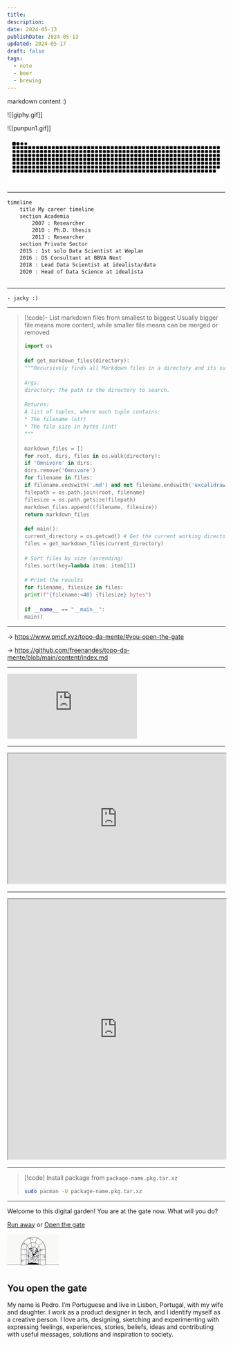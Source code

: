 ```yaml
---
title: 
description: 
date: 2024-05-13
publishDate: 2024-05-13
updated: 2024-05-17
draft: false
tags:
  - note
  - beer
  - brewing
---
```

 
markdown content :)

![[giphy.gif]]

![[punpun1.gif]]

<!-- Snek -->   
<p align="center">
<a href="https://gitstar-ranking.com/Lissy93" title="Snek 🐍"><img width="500" src="https://raw.githubusercontent.com/Lissy93/Lissy93/master/assets/github-snake.svg" /></a>
</p>

---

```mermaid
timeline
    title My career timeline
    section Academia
	    2007 : Researcher
	    2010 : Ph.D. thesis
	    2013 : Researcher
	section Private Sector
    2015 : 1st solo Data Scientist at Weplan
    2016 : DS Consultant at BBVA Next
    2018 : Lead Data Scientist at idealista/data
    2020 : Head of Data Science at idealista
    
```

---

```poetry
- jacky :)
```

---

>[!code]- List markdown files from smallest to biggest
> Usually bigger file means more content, while smaller file means can be merged or removed
> ```python
> import os
>
> def get_markdown_files(directory):
> """Recursively finds all Markdown files in a directory and its subdirectories.
>
> Args:
> directory: The path to the directory to search.
>
> Returns:
> A list of tuples, where each tuple contains:
> * The filename (str)
> * The file size in bytes (int)
> """
>
> markdown_files = []
> for root, dirs, files in os.walk(directory):
> if 'Omnivore' in dirs:
> dirs.remove('Omnivore')
> for filename in files:
> if filename.endswith('.md') and not filename.endswith('excalidraw.md'):
> filepath = os.path.join(root, filename)
> filesize = os.path.getsize(filepath)
> markdown_files.append((filename, filesize))
> return markdown_files
>
> def main():
> current_directory = os.getcwd() # Get the current working directory
> files = get_markdown_files(current_directory)
>
> # Sort files by size (ascending)
> files.sort(key=lambda item: item[1])
>
> # Print the results
> for filename, filesize in files:
> print(f"{filename:<40} {filesize} bytes")
>
> if __name__ == "__main__":
> main()
> ```


---

-> https://www.pmcf.xyz/topo-da-mente/#you-open-the-gate

-> https://github.com/freenandes/topo-da-mente/blob/main/content/index.md

---

<div class="onecompilerCode-wrapper">
<iframe
 class="onecompilerCode"
 frameBorder="0" src="https://en.wikipedia.org/wiki/Package_manager#Comparison_of_commands" 
 ></iframe>
 </div>

---

<iframe
  src="https://codepen.io/team/codepen/embed/preview/PNaGbb"
  style="width:100%; height:300px;"
></iframe>

---

<iframe
  src="https://en.wikipedia.org/wiki/Package_manager#Comparison_of_commands"
  style="width:100%; height:600px;"
></iframe>

---

>[!code] Install package from `package-name.pkg.tar.xz`
> ```bash
> sudo pacman -U package-name.pkg.tar.xz
> ```

---

Welcome to this digital garden! You are at the gate now. What will you do?

[Run away](https://drawing.garden) or [Open the gate](https://www.pmcf.xyz/topo-da-mente#you-open-the-gate)

<a href="#you-open-the-gate" class="gate">

<svg width="120" height="80" viewBox="0 0 120 80" fill="none" xmlns="http://www.w3.org/2000/svg">

<title>Illustration of a gate with a garden behind it</title>

<g clip-path="url(#clip0_659_222)">

<rect width="120" height="70" fill="url(#gradient1)" />

<path id="leaf1" fill-rule="evenodd" clip-rule="evenodd" d="M63.238 41.432C63.616 36.424 57.516 35.516 61.525 39.814C62.216 40.554 62.478 41.414 62.476 42.294C61.976 42.817 61.46 43.281 60.951 43.691C61.796 40.589 57.368 39.495 59.617 43.149C59.883 43.58 60.02 43.984 60.061 44.359C57.965 45.291 56.312 47.433 56.312 47.433C56.312 47.433 55.683 44.802 54.153 43.092C54.345 42.767 54.635 42.455 55.054 42.171C58.603 39.76 54.116 38.943 53.616 42.118C53.319 41.536 53.039 40.901 52.797 40.218C53.156 39.415 53.748 38.739 54.681 38.346C60.1 36.07 54.164 34.398 52.456 39.121C52.213 38.218 52.048 37.248 52 36.22C52.64 35.509 53.404 34.902 54.308 34.522C60.74 31.82 55.93 29.287 52.004 34.921C52.04 34.248 52.129 33.553 52.282 32.84C53.817 25.68 59.894 30.728 59.894 30.728C59.894 30.728 67.506 28.616 65.971 35.775C65.818 36.488 65.615 37.158 65.371 37.787C64.101 31.039 58.675 31.377 63.434 36.479C64.102 37.196 64.55 38.063 64.843 38.973C64.378 39.892 63.829 40.709 63.238 41.432Z" fill="#F8F8F6" stroke="#242630" stroke-width="0.5" stroke-miterlimit="7.6613" stroke-linejoin="round"/>

<g id="bush1">

<path fill-rule="evenodd" clip-rule="evenodd" d="M54.885 62.87C54.023 60.824 54.48 57.54 56.257 54.437C58.034 51.334 60.634 49.278 62.835 48.986C63.698 51.032 63.24 54.316 61.464 57.419C59.687 60.522 57.086 62.578 54.885 62.87Z" fill="#F8F8F6" stroke="#242630" stroke-width="0.5" stroke-miterlimit="7.6613" stroke-linejoin="round"/>

<path fill-rule="evenodd" clip-rule="evenodd" d="M54.885 62.87C53.305 61.309 52.471 58.101 52.925 54.554C53.379 51.007 54.995 48.113 56.917 47C58.497 48.561 59.331 51.769 58.876 55.316C58.422 58.863 56.807 61.758 54.885 62.87Z" fill="#F8F8F6" stroke="#242630" stroke-width="0.5" stroke-miterlimit="7.6613" stroke-linejoin="round"/>

<path fill-rule="evenodd" clip-rule="evenodd" d="M54.885 62.8701C52.828 62.0331 50.83 59.3881 49.892 55.9371C48.954 52.4871 49.339 49.1941 50.689 47.4301C52.746 48.2681 54.744 50.9131 55.682 54.3641C56.62 57.8141 56.235 61.1071 54.885 62.8701Z" fill="#F8F8F6" stroke="#242630" stroke-width="0.5" stroke-miterlimit="7.6613" stroke-linejoin="round"/>

<path fill-rule="evenodd" clip-rule="evenodd" d="M54.885 62.87C52.664 62.884 49.805 61.205 47.619 58.376C45.432 55.547 44.527 52.357 45.1 50.212C47.32 50.198 50.179 51.877 52.366 54.706C54.553 57.535 55.457 60.725 54.885 62.87Z" fill="#F8F8F6" stroke="#242630" stroke-width="0.5" stroke-miterlimit="7.6613" stroke-linejoin="round"/>

<path fill-rule="evenodd" clip-rule="evenodd" d="M54.885 62.87C52.838 63.733 49.555 63.275 46.452 61.499C43.349 59.722 41.292 57.121 41 54.92C43.047 54.058 46.33 54.515 49.433 56.292C52.536 58.069 54.592 60.669 54.885 62.87Z" fill="#F8F8F6" stroke="#242630" stroke-width="0.5" stroke-miterlimit="7.6613" stroke-linejoin="round"/>

</g>

<g id="bush2">

<path fill-rule="evenodd" clip-rule="evenodd" d="M71.962 62.962C70.108 61.739 68.665 58.755 68.419 55.187C68.174 51.62 69.194 48.466 70.862 47C72.716 48.223 74.159 51.208 74.405 54.775C74.651 58.342 73.631 61.496 71.962 62.962Z" fill="#F8F8F6" stroke="#242630" stroke-width="0.5" stroke-miterlimit="7.6613" stroke-linejoin="round"/>

<path fill-rule="evenodd" clip-rule="evenodd" d="M71.962 62.962C69.781 62.541 67.306 60.337 65.714 57.135C64.121 53.933 63.857 50.629 64.838 48.636C67.018 49.057 69.494 51.261 71.086 54.463C72.678 57.665 72.943 60.969 71.962 62.962Z" fill="#F8F8F6" stroke="#242630" stroke-width="0.5" stroke-miterlimit="7.6613" stroke-linejoin="round"/>

<path fill-rule="evenodd" clip-rule="evenodd" d="M71.962 62.962C69.786 63.408 66.656 62.318 63.959 59.97C61.263 57.621 59.754 54.669 59.898 52.453C62.073 52.007 65.204 53.097 67.9 55.445C70.597 57.794 72.105 60.746 71.962 62.962Z" fill="#F8F8F6" stroke="#242630" stroke-width="0.5" stroke-miterlimit="7.6613" stroke-linejoin="round"/>

<path fill-rule="evenodd" clip-rule="evenodd" d="M71.962 62.962C70.123 64.207 66.813 64.398 63.423 63.26C60.033 62.122 57.51 59.972 56.794 57.87C58.634 56.625 61.943 56.434 65.333 57.572C68.723 58.71 71.246 60.86 71.962 62.962Z" fill="#F8F8F6" stroke="#242630" stroke-width="0.5" stroke-miterlimit="7.6613" stroke-linejoin="round"/>

<path fill-rule="evenodd" clip-rule="evenodd" d="M71.962 62.962C70.739 64.816 67.755 66.259 64.187 66.505C60.62 66.751 57.466 65.73 56 64.062C57.223 62.208 60.208 60.765 63.775 60.519C67.342 60.273 70.496 61.294 71.962 62.962Z" fill="#F8F8F6" stroke="#242630" stroke-width="0.5" stroke-miterlimit="7.6613" stroke-linejoin="round"/>

</g>

<g id="bush3">

<path fill-rule="evenodd" clip-rule="evenodd" d="M77.895 66.32C76.453 64.632 75.892 61.364 76.644 57.868C77.395 54.372 79.249 51.624 81.258 50.678C82.7 52.366 83.261 55.633 82.51 59.129C81.758 62.625 79.904 65.374 77.895 66.32Z" fill="#F8F8F6" stroke="#242630" stroke-width="0.5" stroke-miterlimit="7.6613" stroke-linejoin="round"/>

<path fill-rule="evenodd" clip-rule="evenodd" d="M77.895 66.3201C75.916 65.3121 74.148 62.5081 73.504 58.9911C72.861 55.4731 73.522 52.2251 75.016 50.5811C76.995 51.5901 78.763 54.3941 79.407 57.9111C80.05 61.4281 79.389 64.6771 77.895 66.3201Z" fill="#F8F8F6" stroke="#242630" stroke-width="0.5" stroke-miterlimit="7.6613" stroke-linejoin="round"/>

<path fill-rule="evenodd" clip-rule="evenodd" d="M77.895 66.32C75.681 66.146 72.974 64.232 71.034 61.229C69.093 58.226 68.461 54.972 69.212 52.881C71.426 53.055 74.133 54.969 76.073 57.973C78.014 60.976 78.646 64.23 77.895 66.32Z" fill="#F8F8F6" stroke="#242630" stroke-width="0.5" stroke-miterlimit="7.6613" stroke-linejoin="round"/>

<path fill-rule="evenodd" clip-rule="evenodd" d="M77.895 66.32C75.783 67.007 72.55 66.274 69.608 64.242C66.666 62.21 64.836 59.446 64.73 57.227C66.842 56.541 70.075 57.273 73.018 59.305C75.96 61.337 77.789 64.102 77.895 66.32Z" fill="#F8F8F6" stroke="#242630" stroke-width="0.5" stroke-miterlimit="7.6613" stroke-linejoin="round"/>

<path fill-rule="evenodd" clip-rule="evenodd" d="M77.895 66.32C76.207 67.763 72.939 68.323 69.443 67.572C65.947 66.82 63.199 64.967 62.253 62.958C63.941 61.515 67.208 60.954 70.704 61.706C74.2 62.457 76.949 64.311 77.895 66.32Z" fill="#F8F8F6" stroke="#242630" stroke-width="0.5" stroke-miterlimit="7.6613" stroke-linejoin="round"/>

</g>

<g id="bush4">

<path fill-rule="evenodd" clip-rule="evenodd" d="M46.996 66.23C47.463 64.059 49.721 61.631 52.956 60.108C56.191 58.585 59.5 58.391 61.472 59.414C61.004 61.586 58.747 64.013 55.512 65.536C52.277 67.06 48.967 67.253 46.996 66.23Z" fill="#F8F8F6" stroke="#242630" stroke-width="0.5" stroke-miterlimit="7.6613" stroke-linejoin="round"/>

<path fill-rule="evenodd" clip-rule="evenodd" d="M46.996 66.23C46.597 64.045 47.753 60.939 50.159 58.293C52.565 55.648 55.549 54.203 57.761 54.394C58.161 56.578 57.004 59.685 54.598 62.33C52.192 64.976 49.209 66.421 46.996 66.23Z" fill="#F8F8F6" stroke="#242630" stroke-width="0.5" stroke-miterlimit="7.6613" stroke-linejoin="round"/>

<path fill-rule="evenodd" clip-rule="evenodd" d="M46.996 66.2301C45.791 64.3641 45.671 61.052 46.881 57.687C48.092 54.322 50.295 51.845 52.412 51.175C53.617 53.041 53.738 56.353 52.527 59.718C51.317 63.083 49.113 65.5591 46.996 66.2301Z" fill="#F8F8F6" stroke="#242630" stroke-width="0.5" stroke-miterlimit="7.6613" stroke-linejoin="round"/>

<path fill-rule="evenodd" clip-rule="evenodd" d="M46.996 66.23C45.169 64.967 43.79 61.953 43.621 58.381C43.451 54.809 44.539 51.678 46.239 50.248C48.066 51.511 49.445 54.525 49.614 58.097C49.783 61.669 48.695 64.8 46.996 66.23Z" fill="#F8F8F6" stroke="#242630" stroke-width="0.5" stroke-miterlimit="7.6613" stroke-linejoin="round"/>

<path fill-rule="evenodd" clip-rule="evenodd" d="M46.996 66.23C44.825 65.763 42.397 63.505 40.874 60.27C39.351 57.035 39.157 53.726 40.18 51.754C42.351 52.222 44.779 54.479 46.302 57.714C47.826 60.949 48.019 64.259 46.996 66.23Z" fill="#F8F8F6" stroke="#242630" stroke-width="0.5" stroke-miterlimit="7.6613" stroke-linejoin="round"/>

</g>

<path id="leaf2" fill-rule="evenodd" clip-rule="evenodd" d="M70.142 51.949C73.941 48.665 70.257 43.72 70.069 49.594C70.036 50.606 69.616 51.4 68.994 52.023C68.27 52.041 67.577 52.006 66.928 51.938C69.714 50.335 67.346 46.437 66.364 50.613C66.248 51.106 66.061 51.489 65.826 51.784C63.682 50.966 61 51.32 61 51.32C61 51.32 62.409 49.011 62.53 46.72C62.895 46.624 63.321 46.608 63.819 46.702C68.035 47.495 65.43 43.751 62.836 45.65C63.036 45.028 63.286 44.38 63.595 43.726C64.417 43.409 65.313 43.347 66.251 43.727C71.698 45.934 68.669 40.563 64.127 42.706C64.592 41.896 65.159 41.091 65.85 40.328C66.805 40.276 67.775 40.384 68.683 40.752C75.149 43.373 73.526 38.184 66.769 39.411C67.269 38.959 67.822 38.529 68.434 38.131C74.571 34.138 75.32 42.002 75.32 42.002C75.32 42.002 82.206 45.872 76.069 49.866C75.458 50.263 74.841 50.595 74.225 50.869C78.083 45.189 73.998 41.602 73.774 48.575C73.742 49.555 73.448 50.486 73.014 51.338C72.036 51.661 71.071 51.853 70.142 51.949Z" fill="#F8F8F6" stroke="#242630" stroke-width="0.5" stroke-miterlimit="7.6613" stroke-linejoin="round"/>

<path id="leaf3" fill-rule="evenodd" clip-rule="evenodd" d="M68.098 40.624C68.607 35.627 62.533 34.56 66.429 38.961C67.1 39.719 67.339 40.585 67.314 41.465C66.8 41.975 66.273 42.426 65.753 42.822C66.679 39.743 62.281 38.534 64.434 42.245C64.688 42.683 64.815 43.091 64.846 43.466C62.726 44.343 61.019 46.441 61.019 46.441C61.019 46.441 60.458 43.795 58.973 42.046C59.173 41.726 59.472 41.422 59.898 41.148C63.509 38.831 59.045 37.897 58.461 41.058C58.18 40.469 57.917 39.827 57.693 39.138C58.073 38.344 58.681 37.683 59.625 37.316C65.101 35.181 59.211 33.355 57.38 38.032C57.161 37.123 57.021 36.149 57 35.12C57.659 34.426 58.438 33.839 59.351 33.483C65.852 30.949 61.109 28.292 57.038 33.822C57.092 33.15 57.199 32.457 57.37 31.748C59.091 24.632 65.035 29.835 65.035 29.835C65.035 29.835 72.699 27.922 70.978 35.039C70.806 35.748 70.586 36.413 70.326 37.035C69.232 30.256 63.799 30.453 68.423 35.677C69.073 36.411 69.498 37.29 69.767 38.207C69.278 39.113 68.708 39.916 68.098 40.624Z" fill="#F8F8F6" stroke="#242630" stroke-width="0.5" stroke-miterlimit="7.6613" stroke-linejoin="round"/>

<g id="banana">

<path fill-rule="evenodd" clip-rule="evenodd" d="M55.524 59.256C55.524 59.256 54.009 58.233 54.135 56.98C54.178 56.555 53.525 56.212 53.284 55.472C53.105 54.92 52.747 53.991 52.216 53.577C51.544 53.053 51.18 52.33 51.01 51.438C50.9 50.862 50.425 49.939 49.917 49.499C49.237 48.911 48.645 48.171 48.509 47.002C48.431 46.329 47.656 45.489 47.19 44.663C44.144 39.26 45.606 39.619 47.065 40.665C48.203 41.48 49.026 41.469 49.116 40.526C49.22 39.45 49.709 38.902 51.499 42.234C51.796 42.786 51.81 43.346 52.508 44.114C53.077 44.738 53.571 45.815 53.608 46.445C53.65 47.144 54.093 47.701 54.312 48.198C54.877 49.484 55.07 49.839 55.009 50.343C54.925 51.032 55.189 51.665 55.447 52.219C55.887 53.166 55.936 54.137 55.717 54.575C55.447 55.115 56.057 55.882 55.634 56.498C54.721 57.831 55.524 59.256 55.524 59.256Z" fill="#F8F8F6" stroke="#242630" stroke-width="0.5" stroke-miterlimit="7.6613" stroke-linejoin="round"/>

<path fill-rule="evenodd" clip-rule="evenodd" d="M58.249 56.729C58.249 56.729 56.624 55.889 56.603 54.631C56.596 54.204 55.908 53.939 55.583 53.232C55.341 52.705 54.877 51.824 54.301 51.474C53.572 51.033 53.126 50.357 52.853 49.491C52.677 48.932 52.098 48.07 51.542 47.693C50.798 47.188 50.123 46.522 49.852 45.377C49.696 44.717 48.829 43.974 48.27 43.208C44.614 38.197 46.108 38.383 47.679 39.251C48.904 39.928 49.72 39.821 49.7 38.874C49.677 37.794 50.099 37.192 52.266 40.292C52.625 40.806 52.704 41.361 53.487 42.042C54.125 42.596 54.741 43.608 54.852 44.229C54.975 44.918 55.48 45.42 55.755 45.888C56.467 47.099 56.699 47.429 56.697 47.936C56.695 48.631 57.03 49.229 57.351 49.749C57.898 50.638 58.061 51.597 57.894 52.057C57.688 52.625 58.384 53.315 58.036 53.977C57.285 55.407 58.249 56.729 58.249 56.729Z" fill="#F8F8F6" stroke="#242630" stroke-width="0.5" stroke-miterlimit="7.6613" stroke-linejoin="round"/>

<path fill-rule="evenodd" clip-rule="evenodd" d="M60.727 52.5611C60.727 52.5611 58.96 52.0871 58.672 50.8621C58.574 50.4461 57.845 50.3341 57.377 49.7121C57.028 49.2491 56.387 48.4871 55.749 48.2681C54.943 47.9921 54.364 47.4271 53.912 46.6391C53.621 46.1301 52.872 45.4121 52.248 45.1621C51.413 44.8271 50.612 44.3201 50.104 43.2591C49.811 42.6481 48.805 42.1071 48.095 41.4771C43.455 37.3611 44.955 37.2241 46.675 37.7371C48.016 38.1381 48.79 37.8591 48.569 36.9381C48.316 35.8871 48.6 35.2101 51.378 37.7771C51.838 38.2021 52.034 38.7281 52.944 39.2261C53.686 39.6311 54.503 40.4891 54.744 41.0721C55.011 41.7191 55.611 42.1011 55.98 42.5001C56.933 43.5321 57.23 43.8051 57.337 44.3011C57.482 44.9801 57.938 45.4931 58.362 45.9331C59.086 46.6851 59.45 47.5871 59.385 48.0721C59.305 48.6701 60.131 49.1971 59.933 49.9171C59.503 51.4751 60.727 52.5611 60.727 52.5611Z" fill="#F8F8F6" stroke="#242630" stroke-width="0.5" stroke-miterlimit="7.6613" stroke-linejoin="round"/>

<path fill-rule="evenodd" clip-rule="evenodd" d="M59.437 45.229C59.437 45.229 57.611 45.309 56.966 44.228C56.748 43.861 56.019 43.974 55.385 43.523C54.913 43.186 54.071 42.6521 53.398 42.6361C52.546 42.6151 51.823 42.2511 51.155 41.6361C50.724 41.2381 49.793 40.779 49.123 40.729C48.227 40.661 47.31 40.419 46.505 39.561C46.042 39.066 44.919 38.854 44.053 38.467C38.389 35.94 39.777 35.357 41.572 35.329C42.971 35.307 43.626 34.808 43.137 33.996C42.58 33.07 42.646 32.339 46.069 33.95C46.636 34.216 46.981 34.658 47.999 34.859C48.828 35.022 49.865 35.594 50.271 36.077C50.72 36.613 51.408 36.797 51.88 37.067C53.1 37.763 53.465 37.934 53.716 38.375C54.059 38.978 54.648 39.33 55.185 39.622C56.103 40.121 56.721 40.871 56.805 41.353C56.909 41.948 57.856 42.2011 57.884 42.9481C57.944 44.5631 59.437 45.229 59.437 45.229Z" fill="#F8F8F6" stroke="#242630" stroke-width="0.5" stroke-miterlimit="7.6613" stroke-linejoin="round"/>

<path fill-rule="evenodd" clip-rule="evenodd" d="M57.379 38.845C57.379 38.845 55.663 39.477 54.72 38.643C54.401 38.36 53.741 38.689 53 38.451C52.447 38.274 51.484 38.022 50.837 38.211C50.02 38.45 49.22 38.323 48.397 37.94C47.865 37.692 46.839 37.538 46.185 37.694C45.31 37.902 44.364 37.95 43.336 37.377C42.744 37.046 41.61 37.185 40.667 37.08C34.503 36.395 35.648 35.417 37.35 34.845C38.676 34.398 39.148 33.724 38.435 33.099C37.623 32.386 37.464 31.669 41.214 32.164C41.835 32.245 42.298 32.562 43.329 32.443C44.168 32.347 45.331 32.576 45.864 32.913C46.455 33.287 47.166 33.253 47.698 33.367C49.072 33.659 49.472 33.711 49.845 34.055C50.355 34.525 51.023 34.681 51.623 34.796C52.649 34.992 53.466 35.519 53.693 35.953C53.973 36.488 54.952 36.441 55.205 37.144C55.753 38.664 57.379 38.845 57.379 38.845Z" fill="#F8F8F6" stroke="#242630" stroke-width="0.5" stroke-miterlimit="7.6613" stroke-linejoin="round"/>

</g>

<path id="gardenWall" fill-rule="evenodd" clip-rule="evenodd" d="M88 70V35C88 19.546 75.454 7 60 7C44.546 7 32 19.546 32 35V70H-1V-1H121V70H88Z" fill="#F8F8F6" stroke="#242630" stroke-width="0.5" stroke-miterlimit="7.6613" stroke-linejoin="round"/>

<path id="gateArch" fill-rule="evenodd" clip-rule="evenodd" d="M44 71H32V35C32 19.546 44.546 7 60 7C75.454 7 88 19.546 88 35V71H76L72 68V41C72 34.377 66.623 29 60 29C53.377 29 48 34.377 48 41V68L44 71Z" fill="#F8F8F6" stroke="#242630" stroke-width="0.5" stroke-miterlimit="7.6613" stroke-linejoin="round"/>

<path d="M72 59H88" stroke="#242630" stroke-width="0.5" stroke-miterlimit="7.6613" stroke-linejoin="round"/>

<path d="M48 59H32" stroke="#242630" stroke-width="0.5" stroke-miterlimit="7.6613" stroke-linejoin="round"/>

<path d="M76 47H88" stroke="#242630" stroke-width="0.5" stroke-miterlimit="7.6613" stroke-linejoin="round"/>

<path d="M44 47H32" stroke="#242630" stroke-width="0.5" stroke-miterlimit="7.6613" stroke-linejoin="round"/>

<path d="M76 35H88" stroke="#242630" stroke-width="0.5" stroke-miterlimit="7.6613" stroke-linejoin="round"/>

<path d="M44 35H32" stroke="#242630" stroke-width="0.5" stroke-miterlimit="7.6613" stroke-linejoin="round"/>

<path d="M72 50L76 47" stroke="#242630" stroke-width="0.5" stroke-miterlimit="7.6613" stroke-linejoin="round"/>

<path d="M48 50L44 47" stroke="#242630" stroke-width="0.5" stroke-miterlimit="7.6613" stroke-linejoin="round"/>

<path d="M72 41L76 35" stroke="#242630" stroke-width="0.5" stroke-miterlimit="7.6613" stroke-linejoin="round"/>

<path d="M48 41L44 35" stroke="#242630" stroke-width="0.5" stroke-miterlimit="7.6613" stroke-linejoin="round"/>

<path d="M72.943 25.596L82.65 18.544" stroke="#242630" stroke-width="0.5" stroke-miterlimit="7.6613" stroke-linejoin="round"/>

<path d="M64.945 19.78L68.654 8.36499" stroke="#242630" stroke-width="0.5" stroke-miterlimit="7.6613" stroke-linejoin="round"/>

<path d="M55.055 19.78L51.346 8.36499" stroke="#242630" stroke-width="0.5" stroke-miterlimit="7.6613" stroke-linejoin="round"/>

<path d="M47.057 25.596L37.35 18.544" stroke="#242630" stroke-width="0.5" stroke-miterlimit="7.6613" stroke-linejoin="round"/>

<path d="M47 25.5959L50.265 33.9859" stroke="#242630" stroke-width="0.5" stroke-miterlimit="7.6613" stroke-linejoin="round"/>

<path d="M73 25.5959L69.735 33.9859" stroke="#242630" stroke-width="0.5" stroke-miterlimit="7.6613" stroke-linejoin="round"/>

<path d="M64.945 19.78L63.709 29.585" stroke="#242630" stroke-width="0.5" stroke-miterlimit="7.6613" stroke-linejoin="round"/>

<path d="M55.055 19.78L56.291 29.585" stroke="#242630" stroke-width="0.5" stroke-miterlimit="7.6613" stroke-linejoin="round"/>

<path d="M76 71V35C76 26.169 68.831 19 60 19C51.169 19 44 26.169 44 35V71" stroke="#242630" stroke-width="0.5" stroke-miterlimit="7.6613" stroke-linejoin="round"/>

<path d="M80 37L76 37.894L77 36L80 37ZM80 37L82 35" stroke="#242630" stroke-width="0.5" stroke-miterlimit="7.6613" stroke-linejoin="round"/>

<path d="M74 38H76" stroke="#242630" stroke-width="0.5" stroke-miterlimit="7.6613" stroke-linejoin="round"/>

<path d="M77 36L76 35" stroke="#242630" stroke-width="0.5" stroke-miterlimit="7.6613" stroke-linejoin="round"/>

<path d="M81 38L80 37" stroke="#242630" stroke-width="0.5" stroke-miterlimit="7.6613" stroke-linejoin="round"/>

<path d="M85 53H87L88 55" stroke="#242630" stroke-width="0.5" stroke-miterlimit="7.6613" stroke-linejoin="round"/>

<path d="M88 49H87L86 50" stroke="#242630" stroke-width="0.5" stroke-miterlimit="7.6613" stroke-linejoin="round"/>

<path d="M82 53L83 52L85 53L88 51" stroke="#242630" stroke-width="0.5" stroke-miterlimit="7.6613" stroke-linejoin="round"/>

<path d="M82 47L86 50L87 53H88" stroke="#242630" stroke-width="0.5" stroke-miterlimit="7.6613" stroke-linejoin="round"/>

<path d="M39 62L38 61L36 62L32 61V60H33V59L34 58" stroke="#242630" stroke-width="0.5" stroke-miterlimit="7.6613" stroke-linejoin="round"/>

<path d="M32 64L35 61" stroke="#242630" stroke-width="0.5" stroke-miterlimit="7.6613" stroke-linejoin="round"/>

<path d="M41 68L43 69L44 68" stroke="#242630" stroke-width="0.5" stroke-miterlimit="7.6613" stroke-linejoin="round"/>

<path d="M38 23L33.313 26.508" stroke="#242630" stroke-width="0.5" stroke-miterlimit="7.6613" stroke-linejoin="round"/>

<path d="M35.461 21.512L40 21L38 23L42 22L44 25L45 24" stroke="#242630" stroke-width="0.5" stroke-miterlimit="7.6613" stroke-linejoin="round"/>

<path d="M44 28V25" stroke="#242630" stroke-width="0.5" stroke-miterlimit="7.6613" stroke-linejoin="round"/>

<path d="M59 10L57 11" stroke="#242630" stroke-width="0.5" stroke-miterlimit="7.6613" stroke-linejoin="round"/>

<path d="M53 8L55 10L57 11L58 12H60L61 13" stroke="#242630" stroke-width="0.5" stroke-miterlimit="7.6613" stroke-linejoin="round"/>

<path d="M55 10H52" stroke="#242630" stroke-width="0.5" stroke-miterlimit="7.6613" stroke-linejoin="round"/>

<path d="M47 60L48 59.079" stroke="#242630" stroke-width="0.5" stroke-miterlimit="7.6613" stroke-linejoin="round"/>

<path d="M45 45L46 44" stroke="#242630" stroke-width="0.5" stroke-miterlimit="7.6613" stroke-linejoin="round"/>

<path d="M39 52H40" stroke="#242630" stroke-width="0.5" stroke-miterlimit="7.6613" stroke-linejoin="round"/>

<path d="M79 40L80 41" stroke="#242630" stroke-width="0.5" stroke-miterlimit="7.6613" stroke-linejoin="round"/>

<path d="M82 20V19" stroke="#242630" stroke-width="0.5" stroke-miterlimit="7.6613" stroke-linejoin="round"/>

<path d="M78 22H79" stroke="#242630" stroke-width="0.5" stroke-miterlimit="7.6613" stroke-linejoin="round"/>

<path d="M39 35L40 37" stroke="#242630" stroke-width="0.5" stroke-miterlimit="7.6613" stroke-linejoin="round"/>

<path d="M32 39L33 38" stroke="#242630" stroke-width="0.5" stroke-miterlimit="7.6613" stroke-linejoin="round"/>

<path d="M66 17H67" stroke="#242630" stroke-width="0.5" stroke-miterlimit="7.6613" stroke-linejoin="round"/>

<path d="M55 20L56 21" stroke="#242630" stroke-width="0.5" stroke-miterlimit="7.6613" stroke-linejoin="round"/>

<path d="M77 68L79 71" stroke="#242630" stroke-width="0.5" stroke-miterlimit="7.6613" stroke-linejoin="round"/>

<path d="M81 59V60" stroke="#242630" stroke-width="0.5" stroke-miterlimit="7.6613" stroke-linejoin="round"/>

<path d="M44 63L45 64" stroke="#242630" stroke-width="0.5" stroke-miterlimit="7.6613" stroke-linejoin="round"/>

<path d="M47 68V69" stroke="#242630" stroke-width="0.5" stroke-miterlimit="7.6613" stroke-linejoin="round"/>

</g>

<defs>

<clipPath id="clip0_659_222">

<rect width="120" height="80" fill="white"/>

</clipPath>

<linearGradient id="gradient1" x1="0%" y1="40%" x2="0%" y2="100%">

<stop offset="10%" class="start-stop" />

<stop offset="100%" class="end-stop" />

</linearGradient>

</defs>

</svg>

</a>

## You open the gate

My name is Pedro. I’m Portuguese and live in Lisbon, Portugal, with my wife and daughter. I work as a product designer in tech, and I identify myself as a creative person. I love arts, designing, sketching and experimenting with expressing feelings, experiences, stories, beliefs, ideas and contributing with useful messages, solutions and inspiration to society.
